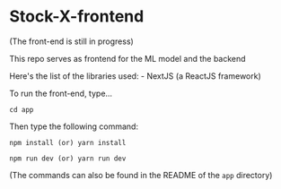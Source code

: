 # Stock-X-frontend

(The front-end is still in progress)

This repo serves as frontend for the ML model and the backend

Here's the list of the libraries used:
    - NextJS (a ReactJS framework)

To run the front-end, type...

```
cd app
```

Then type the following command:
```
npm install (or) yarn install

npm run dev (or) yarn run dev
```

(The commands can also be found in the README of the `app` directory)
